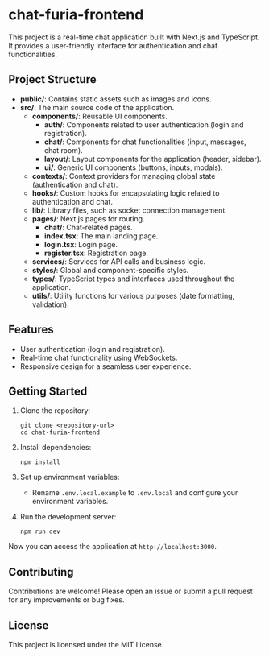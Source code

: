 # chat-furia-frontend

This project is a real-time chat application built with Next.js and TypeScript. It provides a user-friendly interface for authentication and chat functionalities.

## Project Structure

- **public/**: Contains static assets such as images and icons.
- **src/**: The main source code of the application.
  - **components/**: Reusable UI components.
    - **auth/**: Components related to user authentication (login and registration).
    - **chat/**: Components for chat functionalities (input, messages, chat room).
    - **layout/**: Layout components for the application (header, sidebar).
    - **ui/**: Generic UI components (buttons, inputs, modals).
  - **contexts/**: Context providers for managing global state (authentication and chat).
  - **hooks/**: Custom hooks for encapsulating logic related to authentication and chat.
  - **lib/**: Library files, such as socket connection management.
  - **pages/**: Next.js pages for routing.
    - **chat/**: Chat-related pages.
    - **index.tsx**: The main landing page.
    - **login.tsx**: Login page.
    - **register.tsx**: Registration page.
  - **services/**: Services for API calls and business logic.
  - **styles/**: Global and component-specific styles.
  - **types/**: TypeScript types and interfaces used throughout the application.
  - **utils/**: Utility functions for various purposes (date formatting, validation).

## Features

- User authentication (login and registration).
- Real-time chat functionality using WebSockets.
- Responsive design for a seamless user experience.

## Getting Started

1. Clone the repository:
   ```
   git clone <repository-url>
   cd chat-furia-frontend
   ```

2. Install dependencies:
   ```
   npm install
   ```

3. Set up environment variables:
   - Rename `.env.local.example` to `.env.local` and configure your environment variables.

4. Run the development server:
   ```
   npm run dev
   ```

Now you can access the application at `http://localhost:3000`.

## Contributing

Contributions are welcome! Please open an issue or submit a pull request for any improvements or bug fixes.

## License

This project is licensed under the MIT License.